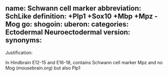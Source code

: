 name: Schwann cell marker
abbreviation: SchLike
definition: +Plp1 +Sox10 +Mbp +Mpz -Mog
go:
shogoin: 
uberon:
categories: Ectodermal Neuroectodermal
version:
synonyms:
---


Justification:

In Hindbrain E12-15 and E16-18, contains Schwann cell marker Mpz and no Mog (mousebrain.org) but also Plp1

